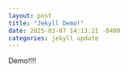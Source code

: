 ```yaml
---
layout: post
title: "Jekyll Demo!"
date: 2025-03-07 14:13:21 -0400
categories: jekyll update
---
```


Demo!!!!
